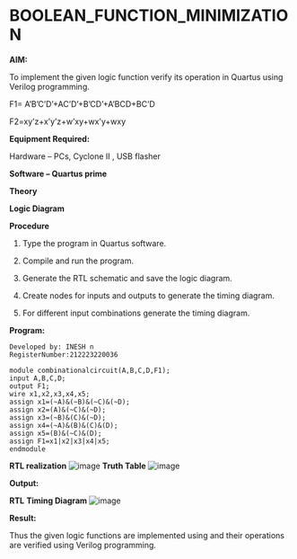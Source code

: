 # BOOLEAN_FUNCTION_MINIMIZATION

**AIM:**

To implement the given logic function verify its operation in Quartus using Verilog programming.

F1= A’B’C’D’+AC’D’+B’CD’+A’BCD+BC’D 

F2=xy’z+x’y’z+w’xy+wx’y+wxy

**Equipment Required:**

Hardware – PCs, Cyclone II , USB flasher

**Software – Quartus prime**

**Theory**

**Logic Diagram**

**Procedure**

1.	Type the program in Quartus software.

2.	Compile and run the program.

3.	Generate the RTL schematic and save the logic diagram.

4.	Create nodes for inputs and outputs to generate the timing diagram.

5.	For different input combinations generate the timing diagram.


**Program:**
```
Developed by: INESH n
RegisterNumber:212223220036

module combinationalcircuit(A,B,C,D,F1);
input A,B,C,D;
output F1;
wire x1,x2,x3,x4,x5;
assign x1=(~A)&(~B)&(~C)&(~D);
assign x2=(A)&(~C)&(~D);
assign x3=(~B)&(C)&(~D);
assign x4=(~A)&(B)&(C)&(D);
assign x5=(B)&(~C)&(D);
assign F1=x1|x2|x3|x4|x5;
endmodule
```
**RTL realization**
![image](https://github.com/inesh-2384/BOOLEAN_FUNCTION_MINIMIZATION/assets/146412203/2486b875-7dcf-480d-b54b-4fe0a69944f4)
**Truth Table**
![image](https://github.com/inesh-2384/BOOLEAN_FUNCTION_MINIMIZATION/assets/146412203/f5be67c0-fd64-41c1-90df-996bf33646df)

**Output:**

**RTL**
**Timing Diagram**
![image](https://github.com/inesh-2384/BOOLEAN_FUNCTION_MINIMIZATION/assets/146412203/260d04ef-1a25-4030-a284-f3231ef8ec4f)

**Result:**

Thus the given logic functions are implemented using and their operations are verified using Verilog programming.

